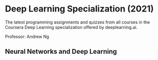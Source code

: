 # Deep Learning Specialization (2021)

The latest programming assignments and quizzes from all courses in the Coursera Deep Learning specialization offered by deeplearning.ai.

Professor: Andrew Ng

## Neural Networks and Deep Learning
